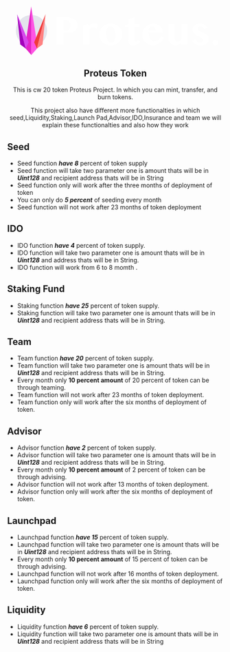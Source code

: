 <div align="center">
  <a align="center" href="https://proteus.finance/">
    <svg width="3557" height="800" style="display: block;margin: auto;" viewBox="0 0 3557 800" fill="none" xmlns="http://www.w3.org/2000/svg">
<path d="M816 180.007H973.942C997.957 179.844 1021.91 182.544 1045.28 188.048C1065.78 192.655 1085.33 200.758 1103.07 212.001C1118.9 222.093 1132.12 235.774 1141.67 251.934C1151.28 268.874 1156.13 288.1 1155.7 307.573C1156.16 327.125 1151.37 346.443 1141.84 363.52C1132.68 379.377 1120.13 393.013 1105.09 403.452C1089.25 414.442 1071.6 422.55 1052.95 427.405C1033.38 432.643 1013.22 435.278 992.966 435.241H927.579V633.057H816V180.007ZM927.579 394.213H964.019C975.425 394.48 986.741 392.139 997.106 387.37C1006.21 382.982 1014.2 376.581 1020.48 368.652C1026.83 360.49 1031.59 351.203 1034.5 341.278C1037.66 330.768 1039.24 319.847 1039.19 308.873C1039.42 296.557 1037.32 284.308 1033 272.773C1029.26 262.894 1023.59 253.864 1016.3 246.219C1009.33 238.999 1000.89 233.352 991.563 229.658C981.834 225.83 971.462 223.902 961.008 223.977H927.579V394.213Z" fill="white"/>
<path d="M1466.65 362.8C1461.95 358.785 1457.67 355.363 1453.79 352.534C1450.18 349.824 1446.32 347.475 1442.26 345.519C1438.49 343.748 1434.51 342.46 1430.42 341.687C1425.83 340.867 1421.18 340.477 1416.53 340.523C1409.37 340.508 1402.26 341.664 1395.48 343.945C1388.62 346.283 1382.11 349.54 1376.12 353.629C1370.14 357.731 1364.69 362.559 1359.9 368.001C1355.27 373.226 1351.49 379.15 1348.71 385.555V633.158H1245.04V322.046L1317.54 283.926L1348.61 317.358C1359.57 305.84 1372.39 296.24 1386.52 288.957C1400.1 281.894 1415.18 278.219 1430.49 278.246C1444.5 278.042 1458.36 281.198 1470.9 287.451C1482.08 293.018 1492.61 299.8 1502.31 307.674L1466.65 362.8Z" fill="white"/>
<path d="M1703.12 639.49C1677.42 639.745 1651.89 635.208 1627.85 626.11C1605.74 617.795 1585.44 605.319 1568.04 589.36C1551.3 573.906 1537.89 555.208 1528.62 534.405C1519.04 512.873 1514.2 489.534 1514.42 465.968C1514.14 441.027 1518.98 416.292 1528.62 393.289C1537.66 371.709 1551.01 352.205 1567.87 335.973C1585.06 319.61 1605.33 306.817 1627.5 298.333C1651.52 289.142 1677.06 284.557 1702.78 284.817C1728.54 284.566 1754.14 289.031 1778.29 297.991C1800.4 306.176 1820.76 318.485 1838.27 334.262C1855 349.51 1868.46 367.982 1877.86 388.567C1887.51 409.696 1892.41 432.681 1892.23 455.908C1892.36 479.975 1887.67 503.825 1878.46 526.058C1869.25 548.292 1855.69 568.464 1838.58 585.39C1821.32 602.282 1800.95 615.669 1778.6 624.81C1754.67 634.694 1729.01 639.685 1703.12 639.49V639.49ZM1715.17 597.709C1724.64 597.669 1733.82 594.439 1741.24 588.538C1749.78 581.774 1756.88 573.361 1762.11 563.798C1768.35 552.531 1772.96 540.434 1775.8 527.869C1779.08 513.966 1780.71 499.724 1780.66 485.439C1780.75 464.808 1779.13 444.206 1775.8 423.846C1773.11 406.267 1767.76 389.201 1759.92 373.237C1753.32 359.633 1743.53 347.824 1731.38 338.813C1718.81 330.073 1703.75 325.622 1688.44 326.118C1679.73 326.299 1671.34 329.477 1664.7 335.118C1656.53 341.845 1649.73 350.068 1644.65 359.344C1638.57 370.397 1633.96 382.2 1630.96 394.452C1627.39 408.161 1625.6 422.272 1625.62 436.438C1625.51 457.434 1627.58 478.384 1631.78 498.955C1635.29 516.8 1641.26 534.074 1649.5 550.282C1656.27 563.731 1665.84 575.573 1677.56 585.014C1688.28 593.415 1701.55 597.895 1715.17 597.709V597.709Z" fill="white"/>
<path d="M1933.02 333.783V309.386L1988.14 291.01V221.445L2060.68 183.223H2091.75V290.805H2175.61V333.783H2091.75V554.012C2091.6 560.433 2093.47 566.738 2097.09 572.045C2098.57 574.423 2100.64 576.38 2103.09 577.728C2105.55 579.076 2108.31 579.77 2111.11 579.744C2115.32 579.553 2119.41 578.28 2122.99 576.049C2127.36 573.597 2131.49 570.745 2135.34 567.529C2139 564.503 2142.43 561.209 2145.6 557.674C2148.62 554.252 2150.77 551.788 2152.11 550.009L2187.52 578.068C2181.83 586.852 2175.47 595.181 2168.49 602.979C2161.55 610.683 2153.55 617.376 2144.75 622.859C2135.17 628.708 2124.8 633.145 2113.95 636.034C2100.87 639.466 2087.38 641.101 2073.85 640.893C2061.03 641.161 2048.27 639.061 2036.22 634.699C2026.15 631.022 2017.02 625.182 2009.46 617.59C2002.24 610.085 1996.77 601.075 1993.45 591.208C1989.73 580.188 1987.91 568.617 1988.07 556.989V333.783H1933.02Z" fill="white"/>
<path d="M2398.8 640.824C2375.3 640.921 2352.03 636.266 2330.37 627.136C2309.68 618.579 2290.76 606.231 2274.6 590.728C2258.8 575.556 2246.03 557.523 2236.96 537.587C2227.74 517.52 2223.01 495.683 2223.1 473.599C2222.87 448.113 2227.16 422.787 2235.76 398.798C2243.7 376.614 2255.96 356.225 2271.83 338.813C2287.49 321.825 2306.57 308.334 2327.81 299.222C2371.95 281.322 2421.13 280.311 2465.97 296.382C2484.81 303.344 2502.13 313.896 2516.95 327.453C2531.01 340.488 2542.2 356.3 2549.83 373.887C2557.68 391.887 2561.67 411.328 2561.57 430.963H2324.62C2325.41 449.271 2328.27 467.431 2333.14 485.096C2337.4 501.011 2343.88 516.25 2352.37 530.367C2359.59 542.535 2369.19 553.116 2380.6 561.471C2391.05 569.03 2403.63 573.069 2416.53 573.003C2427.97 572.989 2439.32 571.01 2450.09 567.152C2471.88 559.492 2490.98 545.681 2505.08 527.39C2511.84 518.642 2516.93 508.725 2520.1 498.133L2572.9 506.483C2567.44 525.209 2558.8 542.852 2547.34 558.631C2535.76 574.775 2521.93 589.178 2506.28 601.404C2490.72 613.559 2473.42 623.296 2454.95 630.285C2437.04 637.2 2418.01 640.772 2398.8 640.824V640.824ZM2442.6 395.547C2441.84 386.074 2439.64 376.774 2436.07 367.967C2432.91 360.088 2428.44 352.799 2422.86 346.409C2417.66 340.47 2411.24 335.725 2404.03 332.5C2396.82 329.275 2389.01 327.647 2381.11 327.726C2374.46 327.767 2367.92 329.423 2362.06 332.551C2355.59 335.965 2349.86 340.616 2345.19 346.238C2339.85 352.649 2335.56 359.868 2332.49 367.625C2328.89 376.546 2326.59 385.937 2325.65 395.513L2442.6 395.547Z" fill="white"/>
<path d="M2755.68 290.941V532.249C2755.64 538.759 2757.01 545.201 2759.68 551.138C2762.27 556.919 2765.97 562.138 2770.56 566.501C2780.09 575.467 2792.72 580.376 2805.8 580.189C2810.26 580.043 2814.65 578.971 2818.67 577.041C2823.9 574.66 2828.83 571.686 2833.38 568.178C2838.68 564.12 2843.64 559.646 2848.23 554.799C2853.12 549.681 2857.49 544.087 2861.27 538.1V290.941H2964.84V633.124H2861.27V601.404C2848.06 612.576 2833.4 621.9 2817.68 629.121C2803.6 635.727 2788.27 639.228 2772.72 639.386C2756.51 639.517 2740.41 636.627 2725.26 630.866C2711.21 625.566 2698.25 617.751 2687 607.803C2676.28 598.22 2667.59 586.585 2661.45 573.585C2655.27 560.682 2652.08 546.554 2652.1 532.249V290.941H2755.68Z" fill="white"/>
<path d="M3101.84 537.553C3107.86 556.281 3116.5 570.824 3127.74 581.181C3139.28 591.647 3154.43 597.218 3170 596.716C3176.62 596.788 3183.21 595.889 3189.57 594.047C3195.09 592.441 3200.29 589.894 3204.94 586.519C3209.05 583.565 3212.47 579.746 3214.96 575.33C3217.25 571.134 3218.43 566.422 3218.38 561.642C3218.5 554.224 3216.97 546.872 3213.9 540.119C3210.81 533.686 3206.55 527.885 3201.34 523.01C3195.57 517.555 3189.19 512.789 3182.32 508.809C3174.64 504.294 3166.71 500.216 3158.57 496.593C3144.89 490.571 3131.42 484.058 3118.16 477.055C3105.3 470.396 3093.2 462.365 3082.07 453.102C3071.67 444.453 3062.9 434.026 3056.16 422.305C3049.42 410.044 3046.02 396.225 3046.31 382.236C3046.14 368.498 3049.23 354.916 3055.34 342.611C3061.4 330.646 3070.08 320.202 3080.73 312.054C3092.46 303.155 3105.71 296.475 3119.84 292.344C3136.1 287.562 3152.99 285.254 3169.93 285.501C3184.89 285.299 3199.82 286.861 3214.41 290.154C3226.42 292.882 3237.96 297.392 3248.63 303.534C3258.35 309.239 3267.14 316.393 3274.7 324.749C3282.54 333.396 3289.42 342.86 3295.23 352.979L3235.08 373.715C3232.81 364.643 3228.96 356.038 3223.72 348.291C3219.96 342.878 3215.2 338.232 3209.69 334.604C3205.34 331.79 3200.44 329.914 3195.32 329.095C3191.23 328.468 3187.1 328.137 3182.97 328.103C3176.77 328.072 3170.59 328.795 3164.56 330.258C3159.16 331.549 3153.98 333.637 3149.2 336.452C3144.96 338.922 3141.32 342.284 3138.52 346.307C3135.79 350.34 3134.39 355.126 3134.52 359.994C3134.51 366.456 3136.23 372.803 3139.51 378.369C3143.18 384.57 3147.94 390.063 3153.54 394.589C3160.14 399.996 3167.24 404.751 3174.76 408.789C3183.39 413.479 3192.27 417.716 3201.34 421.484C3215.83 427.507 3229.91 434.191 3243.6 441.536C3256.62 448.302 3268.86 456.472 3280.11 465.899C3290.37 474.627 3299.08 485.042 3305.84 496.696C3312.36 508.157 3315.7 521.151 3315.52 534.336C3315.65 548.582 3313.17 562.73 3308.2 576.082C3303.17 589.171 3294.94 600.785 3284.25 609.856C3271.69 620.263 3257.13 627.995 3241.48 632.577C3220.81 638.586 3199.35 641.402 3177.84 640.926C3159.46 641.349 3141.14 638.866 3123.54 633.569C3110.05 629.356 3097.34 622.977 3085.9 614.681C3076.12 607.455 3067.55 598.724 3060.51 588.812C3054.1 579.665 3048.19 570.172 3042.82 560.376L3101.84 537.553Z" fill="white"/>
<path d="M3376.84 594.389C3376.79 588.257 3377.95 582.176 3380.26 576.493C3382.49 570.959 3385.85 565.949 3390.11 561.779C3394.35 557.67 3399.27 554.335 3404.65 551.924C3410.28 549.45 3416.37 548.202 3422.51 548.263C3428.77 548.227 3434.96 549.473 3440.72 551.924C3446.2 554.248 3451.19 557.592 3455.43 561.779C3459.63 566.004 3462.98 571 3465.28 576.493C3468.91 584.892 3469.91 594.192 3468.15 603.171C3466.4 612.149 3461.96 620.385 3455.43 626.794C3451.19 630.885 3446.19 634.115 3440.72 636.306C3434.93 638.63 3428.75 639.792 3422.51 639.728C3416.39 639.816 3410.31 638.652 3404.65 636.306C3399.28 634.03 3394.35 630.809 3390.11 626.794C3385.85 622.756 3382.49 617.857 3380.26 612.422C3377.93 606.698 3376.77 600.568 3376.84 594.389V594.389Z" fill="white"/>
<circle cx="399.5" cy="398.811" r="257.5" fill="#BDBED3" fill-opacity="0.4"/>
<path d="M397 797L395 1L290.87 677.225" fill="#E427C6"/>
<path d="M397 797L395 1L502.229 676.857" fill="#FF54E4"/>
<path d="M489.259 691.639L631 127L442.94 588.631" fill="#F03B3B"/>
<path d="M489.259 691.638L631 127L581.132 624.423" fill="#FF8282"/>
<path d="M304.508 691.639L163 128L213.955 624.332" fill="#A300BB"/>
<path d="M304.508 691.639L163 128L352.396 589.173" fill="#D846ED"/>
</svg>

  </a>
  <h2 align="center">Proteus Token</h2>
    <p>This is cw 20 token Proteus Project. In which you can mint, transfer, and burn tokens.</p>
    <p>This project also have different more functionalties in which seed,Liquidity,Staking,Launch Pad,Advisor,IDO,Insurance and team we will explain these functionalties and also how they work</p>
</div>



## Seed

* Seed function **_have 8_** percent of token supply
* Seed function will take two parameter one is amount thats will be in **_Uint128_** and recipient address thats will be in String
* Seed function only will work after the three months of deployment of token
* You can only do **_5 percent_** of seeding every month
* Seed function will not work after 23 months of token deployment

## IDO

* IDO function **_have 4_** percent of token supply.
* IDO function will take two parameter one is amount thats will be in **_Uint128_** and address thats will be in String.
* IDO function will work from 6 to 8 momth .

## Staking Fund

* Staking function **_have 25_** percent of token supply.
* Staking function will take two parameter one is amount thats will be in **_Uint128_** and recipient address thats will be in String.

## Team

* Team function **_have 20_** percent of token supply.
* Team function will take two parameter one is amount thats will be in **_Uint128_** and recipient address thats will be in String.
* Every month only **10 percent amount** of 20 percent of token can be through teaming.
* Team function will not work after 23 months of token deployment.
* Team function only will work after the six months of deployment of token.

## Advisor

* Advisor function **_have 2_** percent of token supply.
* Advisor function will take two parameter one is amount thats will be in **_Uint128_** and recipient address thats will be in String.
* Every month only **10 percent amount** of 2 percent of token can be through advising.
* Advisor function will not work after 13 months of token deployment.
* Advisor function only will work after the six months of deployment of token.

## Launchpad

* Launchpad function **_have 15_** percent of token supply.
* Launchpad function will take two parameter one is amount thats will be in **_Uint128_** and recipient address thats will be in String.
* Every month only **10 percent amount** of 15 percent of token can be through advising.
* Launchpad function will not work after 16 months of token deployment.
* Launchpad function only will work after the six months of deployment of token.

## Liquidity

* Liquidity function **_have 6_** percent of token supply.
* Liquidity function will take two parameter one is amount thats will be in **_Uint128_** and recipient address thats will be in String
